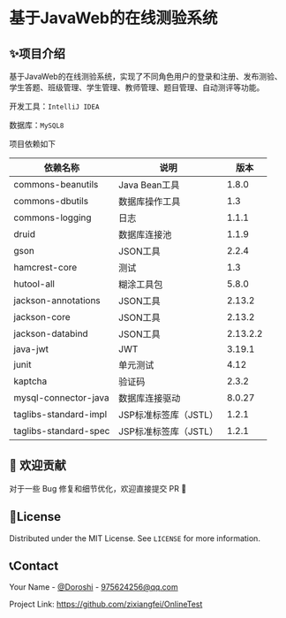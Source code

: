 # 基于JavaWeb的在线测验系统

## ✨项目介绍

基于JavaWeb的在线测验系统，实现了不同角色用户的登录和注册、发布测验、学生答题、班级管理、学生管理、教师管理、题目管理、自动测评等功能。

开发工具：`IntelliJ IDEA`

数据库：`MySQL8`

项目依赖如下

| 依赖名称              | 说明                  | 版本     |
| --------------------- | --------------------- | -------- |
| commons-beanutils     | Java Bean工具         | 1.8.0    |
| commons-dbutils       | 数据库操作工具        | 1.3      |
| commons-logging       | 日志                  | 1.1.1    |
| druid                 | 数据库连接池          | 1.1.9    |
| gson                  | JSON工具              | 2.2.4    |
| hamcrest-core         | 测试                  | 1.3      |
| hutool-all            | 糊涂工具包            | 5.8.0    |
| jackson-annotations   | JSON工具              | 2.13.2   |
| jackson-core          | JSON工具              | 2.13.2   |
| jackson-databind      | JSON工具              | 2.13.2.2 |
| java-jwt              | JWT                   | 3.19.1   |
| junit                 | 单元测试              | 4.12     |
| kaptcha               | 验证码                | 2.3.2    |
| mysql-connector-java  | 数据库连接驱动        | 8.0.27   |
| taglibs-standard-impl | JSP标准标签库（JSTL） | 1.2.1    |
| taglibs-standard-spec | JSP标准标签库（JSTL） | 1.2.1    |



## 🤝 欢迎贡献

对于一些 Bug 修复和细节优化，欢迎直接提交 PR 🌹

## 🧾License

Distributed under the MIT License. See `LICENSE` for more information.

## 📞Contact

Your Name - [@Doroshi](https://twitter.com/Doroshi03491541) - [975624256@qq.com](mailto:975624256@qq.com)

Project Link: https://github.com/zixiangfei/OnlineTest